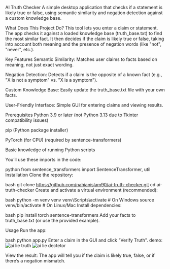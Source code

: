 AI Truth Checker
A simple desktop application that checks if a statement is likely true or false, using semantic similarity and negation detection against a custom knowledge base.

What Does This Project Do?
This tool lets you enter a claim or statement. The app checks it against a loaded knowledge base (truth_base.txt) to find the most similar fact. It then decides if the claim is likely true or false, taking into account both meaning and the presence of negation words (like "not", "never", etc.).

Key Features
Semantic Similarity: Matches user claims to facts based on meaning, not just exact wording.

Negation Detection: Detects if a claim is the opposite of a known fact (e.g., "X is not a symptom" vs. "X is a symptom").

Custom Knowledge Base: Easily update the truth_base.txt file with your own facts.

User-Friendly Interface: Simple GUI for entering claims and viewing results.

Prerequisites
Python 3.9 or later (not Python 3.13 due to Tkinter compatibility issues)

pip (Python package installer)

PyTorch (for CPU) (required by sentence-transformers)

Basic knowledge of running Python scripts

You’ll use these imports in the code:

python
from sentence_transformers import SentenceTransformer, util
Installation
Clone the repository:

bash
git clone https://github.com/nahianislam90/ai-truth-checker.git
cd ai-truth-checker
Create and activate a virtual environment (recommended):

bash
python -m venv venv
venv\Scripts\activate  # On Windows
source venv/bin/activate  # On Linux/Mac
Install dependencies:

bash
pip install torch sentence-transformers
Add your facts to truth_base.txt (or use the provided example).

Usage
Run the app:

bash
python app.py
Enter a claim in the GUI and click "Verify Truth".
demo:![ai lie truth](https://github.com/user-attachments/assets/e2c35231-ab17-4355-97c2-e6a3098cdf52)
![ai lie dectetor](https://github.com/user-attachments/assets/09a8aa33-7230-497e-be86-381bbdcde1b9)


View the result: The app will tell you if the claim is likely true, false, or if there’s a negation mismatch.
